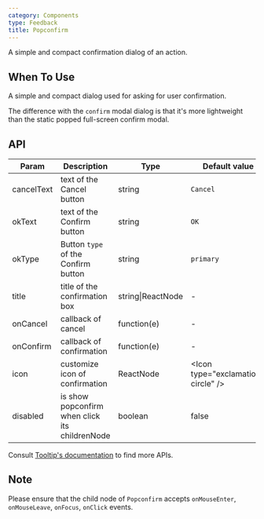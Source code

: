 ```yaml
---
category: Components
type: Feedback
title: Popconfirm
---
```


A simple and compact confirmation dialog of an action.

## When To Use

A simple and compact dialog used for asking for user confirmation.

The difference with the `confirm` modal dialog is that it's more lightweight than the static popped full-screen confirm modal.

## API

| Param | Description | Type | Default value | Version |
| --- | --- | --- | --- | --- |
| cancelText | text of the Cancel button | string | `Cancel` |  |
| okText | text of the Confirm button | string | `OK` |  |
| okType | Button `type` of the Confirm button | string | `primary` |  |
| title | title of the confirmation box | string\|ReactNode | - |  |
| onCancel | callback of cancel | function(e) | - |  |
| onConfirm | callback of confirmation | function(e) | - |  |
| icon | customize icon of confirmation | ReactNode | &lt;Icon type="exclamation-circle" /&gt; | 3.8.0 |
| disabled | is show popconfirm when click its childrenNode | boolean | false | 3.19.8 |

Consult [Tooltip's documentation](https://ant.design/components/tooltip/#API) to find more APIs.

## Note

Please ensure that the child node of `Popconfirm` accepts `onMouseEnter`, `onMouseLeave`, `onFocus`, `onClick` events.

